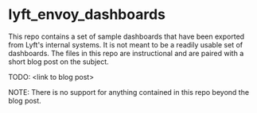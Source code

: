# lyft_envoy_dashboards

This repo contains a set of sample dashboards that have been exported from 
Lyft's internal systems. It is not meant to be a readily usable set of 
dashboards. The files in this repo are instructional and are paired with
a short blog post on the subject.

TODO: \<link to blog post\>

NOTE: There is no support for anything contained in this repo beyond the blog
post.
